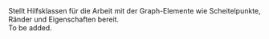 <Namespace Name="Microsoft.Azure.Graphs.Elements">
  <Docs>
    <summary>Stellt Hilfsklassen für die Arbeit mit der Graph-Elemente wie Scheitelpunkte, Ränder und Eigenschaften bereit.</summary>
    <remarks>To be added.</remarks>
  </Docs>
</Namespace>
